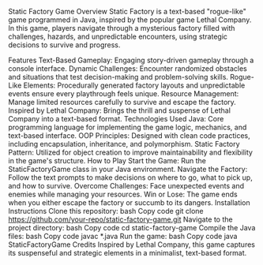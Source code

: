 Static Factory Game
Overview
Static Factory is a text-based "rogue-like" game programmed in Java, inspired by the popular game Lethal Company. In this game, players navigate through a mysterious factory filled with challenges, hazards, and unpredictable encounters, using strategic decisions to survive and progress.

Features
Text-Based Gameplay: Engaging story-driven gameplay through a console interface.
Dynamic Challenges: Encounter randomized obstacles and situations that test decision-making and problem-solving skills.
Rogue-Like Elements: Procedurally generated factory layouts and unpredictable events ensure every playthrough feels unique.
Resource Management: Manage limited resources carefully to survive and escape the factory.
Inspired by Lethal Company: Brings the thrill and suspense of Lethal Company into a text-based format.
Technologies Used
Java: Core programming language for implementing the game logic, mechanics, and text-based interface.
OOP Principles: Designed with clean code practices, including encapsulation, inheritance, and polymorphism.
Static Factory Pattern: Utilized for object creation to improve maintainability and flexibility in the game's structure.
How to Play
Start the Game: Run the StaticFactoryGame class in your Java environment.
Navigate the Factory: Follow the text prompts to make decisions on where to go, what to pick up, and how to survive.
Overcome Challenges: Face unexpected events and enemies while managing your resources.
Win or Lose: The game ends when you either escape the factory or succumb to its dangers.
Installation Instructions
Clone this repository:
bash
Copy code
git clone https://github.com/your-repo/static-factory-game.git
Navigate to the project directory:
bash
Copy code
cd static-factory-game
Compile the Java files:
bash
Copy code
javac *.java
Run the game:
bash
Copy code
java StaticFactoryGame
Credits
Inspired by Lethal Company, this game captures its suspenseful and strategic elements in a minimalist, text-based format.

